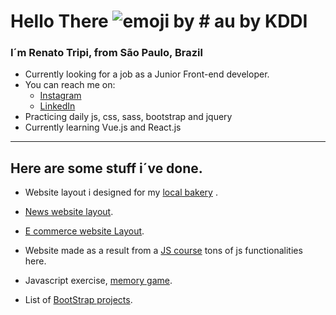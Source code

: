 # Hello There ![emoji by # au by KDDI](https://emojipedia-us.s3.dualstack.us-west-1.amazonaws.com/thumbs/160/au-kddi/192/waving-hand-sign_1f44b.gif)

### I´m Renato Tripi, from São Paulo, Brazil

- Currently looking for a job as a Junior Front-end developer.
- You can reach me on: 
	*  [Instagram](https://www.instagram.com/renato.trip/)
	*  [LinkedIn](https://www.linkedin.com/in/renato-tripi/)
- Practicing daily js, css, sass, bootstrap and jquery
- Currently learning Vue.js and React.js

***
## Here are some stuff i´ve done.

  
- Website layout i designed for my [local bakery](https://rtripi.github.io/sta_clara/) . 
- [News website layout](https://rtripi.github.io/News_website_layout/).
- [E commerce website Layout](https://rtripi.github.io/ECommerce_Layout/).
- Website made as a result from a [JS course](https://rtripi.github.io/Animais_Fantasticos_js/ "Tons of js functionslities here =)") tons of js functionalities here.

- Javascript exercise, [memory game](https://rtripi.github.io/JS_Memory_Game/ "One of many JS exercises I do, check out more of them on my reps").

- List of [BootStrap projects](https://rtripi.github.io/BootStrap_proj/index.html).
